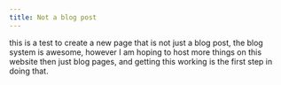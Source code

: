 ```yaml
---
title: Not a blog post
---
```

this is a test to create a new page that is not just a blog post, the blog system is awesome, however I am hoping to host more things on this website then just blog pages, and getting this working is the first step in doing that.